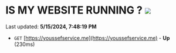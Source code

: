 # IS MY WEBSITE RUNNING ? [![](https://img.shields.io/static/v1?label=Sponsor&message=%E2%9D%A4&logo=GitHub&color=%23fe8e86)](https://github.com/sponsors/<username>)

Last updated: **5/15/2024, 7:48:19 PM**

- `GET` [https://youssefservice.me](https://youssefservice.me) - **Up** (230ms)
